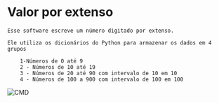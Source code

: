<h1>Valor por extenso</h1> 

	Esse software escreve um número digitado por extenso. 
	
	Ele utiliza os dicionários do Python para armazenar os dados em 4 grupos
		
	 	1-Números de 0 até 9
		2 - Números de 10 até 19 
		3 - Números de 20 até 90 com intervalo de 10 em 10 
		4 - Números de 100 a 900 com intervalo de 100 em 100
		
![CMD](https://i.imgur.com/kulhNjS.png "CMD")
